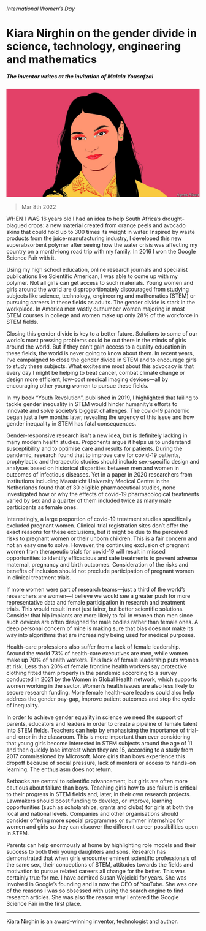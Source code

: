 ###### International Women’s Day

# Kiara Nirghin on the gender divide in science, technology, engineering and mathematics 

##### The inventor writes at the invitation of Malala Yousafzai 

![image](images/20220307_bid003.jpg) 

> Mar 8th 2022 

WHEN I WAS 16 years old I had an idea to help South Africa’s drought-plagued crops: a new material created from orange peels and avocado skins that could hold up to 300 times its weight in water. Inspired by waste products from the juice-manufacturing industry, I developed this new superabsorbent polymer after seeing how the water crisis was affecting my country on a month-long road trip with my family. In 2016 I won the Google Science Fair with it.

Using my high school education, online research journals and specialist publications like Scientific American, I was able to come up with my polymer. Not all girls can get access to such materials. Young women and girls around the world are disproportionately discouraged from studying subjects like science, technology, engineering and mathematics (STEM) or pursuing careers in these fields as adults. The gender divide is stark in the workplace. In America men vastly outnumber women majoring in most STEM courses in college and women make up only 28% of the workforce in STEM fields.


Closing this gender divide is key to a better future. Solutions to some of our world’s most pressing problems could be out there in the minds of girls around the world. But if they can’t gain access to a quality education in these fields, the world is never going to know about them. In recent years, I’ve campaigned to close the gender divide in STEM and to encourage girls to study these subjects. What excites me most about this advocacy is that every day I might be helping to beat cancer, combat climate change or design more efficient, low-cost medical imaging devices—all by encouraging other young women to pursue these fields.

In my book “Youth Revolution”, published in 2019, I highlighted that failing to tackle gender inequality in STEM would hinder humanity’s efforts to innovate and solve society’s biggest challenges. The covid-19 pandemic began just a few months later, revealing the urgency of this issue and how gender inequality in STEM has fatal consequences.

Gender-responsive research isn't a new idea, but is definitely lacking in many modern health studies. Proponents argue it helps us to understand susceptibility and to optimise care and results for patients. During the pandemic, research found that to improve care for covid-19 patients, prophylactic and therapeutic studies should include sex-specific design and analyses based on historical disparities between men and women in outcomes of infectious diseases. Yet in a paper in 2020 researchers from institutions including Maastricht University Medical Centre in the Netherlands found that of 30 eligible pharmaceutical studies, none investigated how or why the effects of covid-19 pharmacological treatments varied by sex and a quarter of them included twice as many male participants as female ones.


Interestingly, a large proportion of covid-19 treatment studies specifically excluded pregnant women. Clinical-trial registration sites don’t offer the exact reasons for these exclusions, but it might be due to the perceived risks to pregnant women or their unborn children. This is a fair concern and not an easy one to solve. However, the continuing exclusion of pregnant women from therapeutic trials for covid-19 will result in missed opportunities to identify efficacious and safe treatments to prevent adverse maternal, pregnancy and birth outcomes. Consideration of the risks and benefits of inclusion should not preclude participation of pregnant women in clinical treatment trials.

If more women were part of research teams—just a third of the world’s researchers are women—I believe we would see a greater push for more representative data and female participation in research and treatment trials. This would result in not just fairer, but better scientific solutions. Consider that hip implants are more likely to fail in women than men since such devices are often designed for male bodies rather than female ones. A deep personal concern of mine is making sure that bias does not make its way into algorithms that are increasingly being used for medical purposes.

Health-care professions also suffer from a lack of female leadership. Around the world 73% of health-care executives are men, while women make up 70% of health workers. This lack of female leadership puts women at risk. Less than 20% of female frontline health workers say protective clothing fitted them properly in the pandemic according to a survey conducted in 2021 by the Women in Global Health network, which supports women working in the sector. Women’s health issues are also less likely to secure research funding. More female health-care leaders could also help address the gender pay-gap, improve patient outcomes and stop the cycle of inequality.

In order to achieve gender equality in science we need the support of parents, educators and leaders in order to create a pipeline of female talent into STEM fields. Teachers can help by emphasising the importance of trial-and-error in the classroom. This is more important than ever considering that young girls become interested in STEM subjects around the age of 11 and then quickly lose interest when they are 15, according to a study from 2017 commissioned by Microsoft. More girls than boys experience this dropoff because of social pressure, lack of mentors or access to hands-on learning. The enthusiasm does not return.

Setbacks are central to scientific advancement, but girls are often more cautious about failure than boys. Teaching girls how to use failure is critical to their progress in STEM fields and, later, in their own research projects. Lawmakers should boost funding to develop, or improve, learning opportunities (such as scholarships, grants and clubs) for girls at both the local and national levels. Companies and other organisations should consider offering more special programmes or summer internships for women and girls so they can discover the different career possibilities open in STEM.

Parents can help enormously at home by highlighting role models and their success to both their young daughters and sons. Research has demonstrated that when girls encounter eminent scientific professionals of the same sex, their conceptions of STEM, attitudes towards the fields and motivation to pursue related careers all change for the better. This was certainly true for me. I have admired Susan Wojcicki for years. She was involved in Google’s founding and is now the CEO of YouTube. She was one of the reasons I was so obsessed with using the search engine to find research articles. She was also the reason why I entered the Google Science Fair in the first place.

_______________

Kiara Nirghin is an award-winning inventor, technologist and author.


